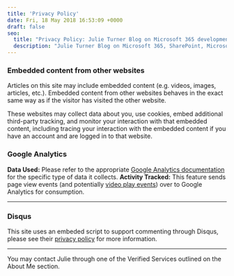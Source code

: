 ```yaml
---
title: 'Privacy Policy'
date: Fri, 18 May 2018 16:53:09 +0000
draft: false
seo:
  title: "Privacy Policy: Julie Turner Blog on Microsoft 365 development"
  description: "Julie Turner Blog on Microsoft 365, SharePoint, Microsoft Teams, development and extensibility - privacy policy."
---
```


### Embedded content from other websites

Articles on this site may include embedded content (e.g. videos, images, articles, etc.). Embedded content from other websites behaves in the exact same way as if the visitor has visited the other website.

These websites may collect data about you, use cookies, embed additional third-party tracking, and monitor your interaction with that embedded content, including tracing your interaction with the embedded content if you have an account and are logged in to that website.

### Google Analytics

**Data Used:** Please refer to the appropriate [Google Analytics documentation](https://developers.google.com/analytics/resources/concepts/gaConceptsTrackingOverview#howAnalyticsGetsData) for the specific type of data it collects. **Activity Tracked:** This feature sends page view events (and potentially [video play events](https://jetpackme.wordpress.com/support/for-your-privacy-policy/#video-hosting)) over to Google Analytics for consumption.

* * *

### Disqus

This site uses an embeded script to support commenting through Disqus, please see their [privacy policy](https://help.disqus.com/en/articles/1717103-disqus-privacy-policy) for more information.

* * *

You may contact Julie through one of the Verified Services outlined on the About Me section.
